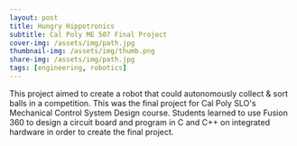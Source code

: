 ```yaml
---
layout: post
title: Hungry Hippotronics
subtitle: Cal Poly ME 507 Final Project
cover-img: /assets/img/path.jpg
thumbnail-img: /assets/img/thumb.png
share-img: /assets/img/path.jpg
tags: [engineering, robotics]
---
```

This project aimed to create a robot that could autonomously collect & sort balls in a competition. This was the final project for Cal Poly SLO's Mechanical Control System Design course. Students learned to use Fusion 360 to design a circuit board and program in C and C++ on integrated hardware in order to create the final project. 
